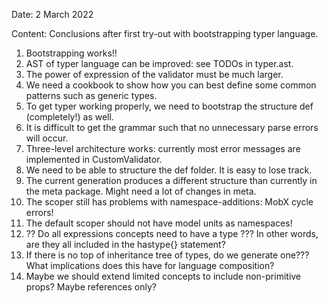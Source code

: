Date: 2 March 2022

Content: Conclusions after first try-out with bootstrapping typer language.

1. Bootstrapping works!!
2. AST of typer language can be improved: see TODOs in typer.ast.
3. The power of expression of the validator must be much larger.
4. We need a cookbook to show how you can best define some common patterns such as generic types.
5. To get typer working properly, we need to bootstrap the structure def (completely!) as well.
6. It is difficult to get the grammar such that no unnecessary parse errors will occur.
7. Three-level architecture works: currently most error messages are implemented in CustomValidator.
8. We need to be able to structure the def folder. It is easy to lose track.
9. The current generation produces a different structure than currently in the meta package. Might 
   need a lot of changes in meta.
10. The scoper still has problems with namespace-additions: MobX cycle errors!   
11. The default scoper should not have model units as namespaces!
12. ?? Do all expressions concepts need to have a type ??? In other words, are they all included 
    in the hastype{} statement?
13. If there is no top of inheritance tree of types, do we generate one??? What implications does 
    this have for language composition?
14. Maybe we should extend limited concepts to include non-primitive props? Maybe references only?
